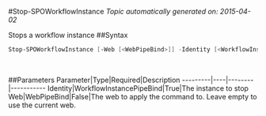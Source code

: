 #Stop-SPOWorkflowInstance
*Topic automatically generated on: 2015-04-02*

Stops a workflow instance
##Syntax
```powershell
Stop-SPOWorkflowInstance [-Web [<WebPipeBind>]] -Identity [<WorkflowInstancePipeBind>]
```
&nbsp;

##Parameters
Parameter|Type|Required|Description
---------|----|--------|-----------
Identity|WorkflowInstancePipeBind|True|The instance to stop
Web|WebPipeBind|False|The web to apply the command to. Leave empty to use the current web.
